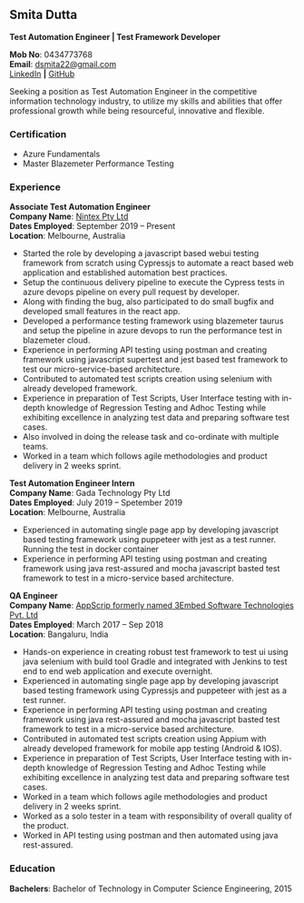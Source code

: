 ## Smita Dutta  
**Test Automation Engineer | Test Framework Developer**

**Mob No**: 0434773768  
**Email**: dsmita22@gmail.com  
[LinkedIn](www.linkedin.com/in/smitadutta) **|**
[GitHub](https://github.com/dsmita22)  

Seeking a position as Test Automation Engineer in the competitive information technology industry, to utilize my skills and abilities that offer professional growth while being resourceful, innovative and flexible.

### **Certification**
- Azure Fundamentals
- Master Blazemeter Performance Testing
 
### **Experience**

**Associate Test Automation Engineer**  
**Company Name**: [Nintex Pty Ltd](https://www.nintex.com/)     
**Dates Employed**: September 2019 – Present  
**Location**: Melbourne, Australia  
- Started the role by developing a javascript based webui testing framework from scratch using Cypressjs to automate a react based web application and established automation best practices.
- Setup the continuous delivery pipeline to execute the Cypress tests in azure devops pipeline on every pull request by developer.  
- Along with finding the bug, also participated to do small bugfix and developed small features in the react app. 
- Developed a performance testing framework using blazemeter taurus and setup the pipeline in azure devops to run the performance test in blazemeter cloud. 
- Experience in performing API testing using postman and creating framework using javascript supertest and jest based test framework to test our micro-service-based architecture. 
- Contributed to automated test scripts creation using selenium with already developed framework. 
- Experience in preparation of Test Scripts, User Interface testing with in-depth knowledge of Regression Testing and Adhoc Testing while exhibiting excellence in analyzing test data and preparing software test cases. 
- Also involved in doing the release task and co-ordinate with multiple teams. 
- Worked in a team which follows agile methodologies and product delivery in 2 weeks sprint.

**Test Automation Engineer Intern**  
**Company Name**: Gada Technology Pty Ltd  
**Dates Employed**: July 2019 – Spetember 2019  
**Location**: Melbourne, Australia  
- Experienced in automating single page app by developing javascript based testing framework using puppeteer with jest as a test runner. Running the test in docker container 
- Experience in performing API testing using postman and creating framework using java rest-assured and mocha javascript basted test framework to test in a micro-service based architecture.

**QA Engineer**  
**Company Name**: [AppScrip formerly named 3Embed Software Technologies Pvt. Ltd](https://www.appscrip.com/)  
**Dates Employed**: March 2017 – Sep 2018  
**Location**: Bangaluru, India  
- Hands-on experience in creating robust test framework to test ui using java selenium with build tool Gradle and integrated with Jenkins to test end to end web application and execute overnight.
- Experienced in automating single page app by developing javascript based testing framework using Cypressjs and puppeteer with jest as a test runner.
- Experience in performing API testing using postman and creating framework using java rest-assured and mocha javascript basted test framework to test in a micro-service based architecture.
- Contributed in automated test scripts creation using Appium with already developed framework for mobile app testing (Android & IOS).
- Experience in preparation of Test Scripts, User Interface testing with in-depth knowledge of Regression Testing and Adhoc Testing while exhibiting excellence in analyzing test data and preparing software test cases.
- Worked in a team which follows agile methodologies and product delivery in 2 weeks sprint.
- Worked as a solo tester in a team with responsibility of overall quality of the product.
- Worked in API testing using postman and then automated using java rest-assured.

### **Education**
**Bachelers**: Bachelor of Technology in Computer Science Engineering, 2015
